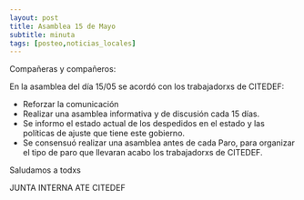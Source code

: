 ```yaml
---
layout: post
title: Asamblea 15 de Mayo
subtitle: minuta
tags: [posteo,noticias_locales]
---
```



Compañeras y compañeros:

En la asamblea del día 15/05 se acordó con los trabajadorxs de CITEDEF:

  - Reforzar la comunicación
  - Realizar una asamblea informativa y de discusión cada 15 días.
  - Se informo el estado actual de los despedidos en el estado y las políticas
    de ajuste que tiene este gobierno.
  - Se consensuó realizar una asamblea antes de cada Paro, para organizar el
    tipo de paro que llevaran acabo los trabajadorxs de CITEDEF.

Saludamos a todxs

JUNTA INTERNA ATE CITEDEF

